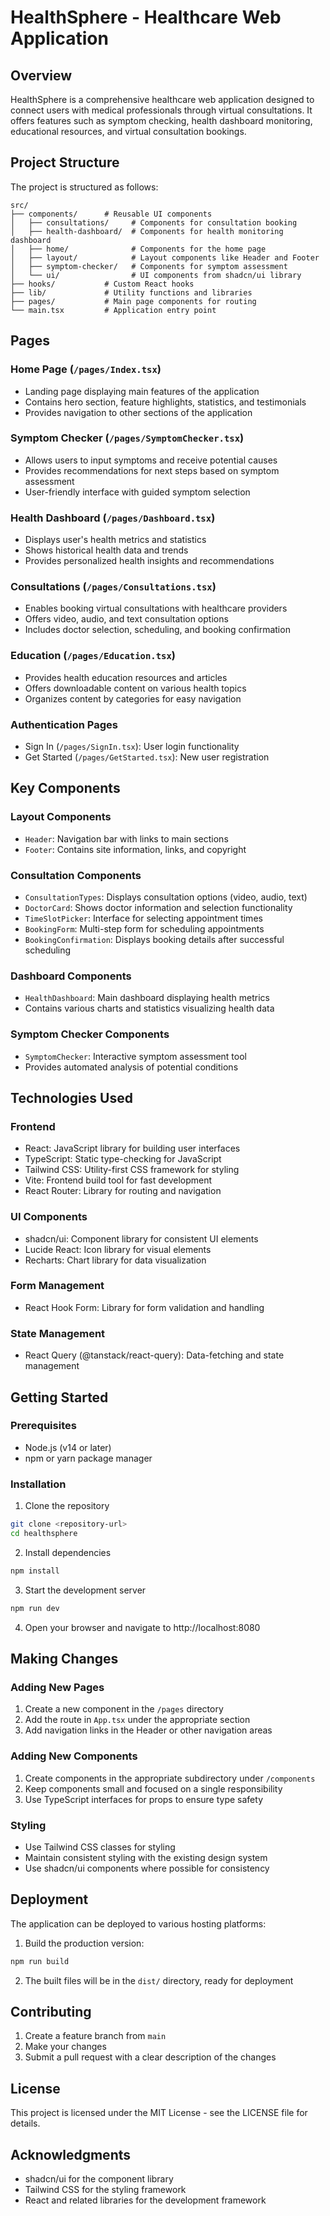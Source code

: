 
# HealthSphere - Healthcare Web Application

## Overview
HealthSphere is a comprehensive healthcare web application designed to connect users with medical professionals through virtual consultations. It offers features such as symptom checking, health dashboard monitoring, educational resources, and virtual consultation bookings.

## Project Structure
The project is structured as follows:

```
src/
├── components/      # Reusable UI components
│   ├── consultations/     # Components for consultation booking
│   ├── health-dashboard/  # Components for health monitoring dashboard
│   ├── home/              # Components for the home page
│   ├── layout/            # Layout components like Header and Footer
│   ├── symptom-checker/   # Components for symptom assessment
│   └── ui/                # UI components from shadcn/ui library
├── hooks/           # Custom React hooks
├── lib/             # Utility functions and libraries
├── pages/           # Main page components for routing
└── main.tsx         # Application entry point
```

## Pages

### Home Page (`/pages/Index.tsx`)
- Landing page displaying main features of the application
- Contains hero section, feature highlights, statistics, and testimonials
- Provides navigation to other sections of the application

### Symptom Checker (`/pages/SymptomChecker.tsx`)
- Allows users to input symptoms and receive potential causes
- Provides recommendations for next steps based on symptom assessment
- User-friendly interface with guided symptom selection

### Health Dashboard (`/pages/Dashboard.tsx`)
- Displays user's health metrics and statistics
- Shows historical health data and trends
- Provides personalized health insights and recommendations

### Consultations (`/pages/Consultations.tsx`)
- Enables booking virtual consultations with healthcare providers
- Offers video, audio, and text consultation options
- Includes doctor selection, scheduling, and booking confirmation

### Education (`/pages/Education.tsx`)
- Provides health education resources and articles
- Offers downloadable content on various health topics
- Organizes content by categories for easy navigation

### Authentication Pages
- Sign In (`/pages/SignIn.tsx`): User login functionality
- Get Started (`/pages/GetStarted.tsx`): New user registration

## Key Components

### Layout Components
- `Header`: Navigation bar with links to main sections
- `Footer`: Contains site information, links, and copyright

### Consultation Components
- `ConsultationTypes`: Displays consultation options (video, audio, text)
- `DoctorCard`: Shows doctor information and selection functionality
- `TimeSlotPicker`: Interface for selecting appointment times
- `BookingForm`: Multi-step form for scheduling appointments
- `BookingConfirmation`: Displays booking details after successful scheduling

### Dashboard Components
- `HealthDashboard`: Main dashboard displaying health metrics
- Contains various charts and statistics visualizing health data

### Symptom Checker Components
- `SymptomChecker`: Interactive symptom assessment tool
- Provides automated analysis of potential conditions

## Technologies Used

### Frontend
- React: JavaScript library for building user interfaces
- TypeScript: Static type-checking for JavaScript
- Tailwind CSS: Utility-first CSS framework for styling
- Vite: Frontend build tool for fast development
- React Router: Library for routing and navigation

### UI Components
- shadcn/ui: Component library for consistent UI elements
- Lucide React: Icon library for visual elements
- Recharts: Chart library for data visualization

### Form Management
- React Hook Form: Library for form validation and handling

### State Management
- React Query (@tanstack/react-query): Data-fetching and state management

## Getting Started

### Prerequisites
- Node.js (v14 or later)
- npm or yarn package manager

### Installation
1. Clone the repository
```sh
git clone <repository-url>
cd healthsphere
```

2. Install dependencies
```sh
npm install
```

3. Start the development server
```sh
npm run dev
```

4. Open your browser and navigate to http://localhost:8080

## Making Changes

### Adding New Pages
1. Create a new component in the `/pages` directory
2. Add the route in `App.tsx` under the appropriate section
3. Add navigation links in the Header or other navigation areas

### Adding New Components
1. Create components in the appropriate subdirectory under `/components`
2. Keep components small and focused on a single responsibility
3. Use TypeScript interfaces for props to ensure type safety

### Styling
- Use Tailwind CSS classes for styling
- Maintain consistent styling with the existing design system
- Use shadcn/ui components where possible for consistency

## Deployment
The application can be deployed to various hosting platforms:

1. Build the production version:
```sh
npm run build
```

2. The built files will be in the `dist/` directory, ready for deployment

## Contributing
1. Create a feature branch from `main`
2. Make your changes
3. Submit a pull request with a clear description of the changes

## License
This project is licensed under the MIT License - see the LICENSE file for details.

## Acknowledgments
- shadcn/ui for the component library
- Tailwind CSS for the styling framework
- React and related libraries for the development framework
